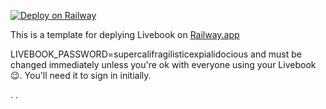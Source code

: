 [![Deploy on Railway](https://railway.app/button.svg)](https://railway.app/new/template/vg_Efh?referralCode=zdYM_p)

This is a template for deplying Livebook on [Railway.app](https://railway.app)

LIVEBOOK_PASSWORD=supercalifragilisticexpialidocious and must be changed immediately unless you're ok with everyone using your Livebook 😉.  You'll need it to sign in initially.

.
.
